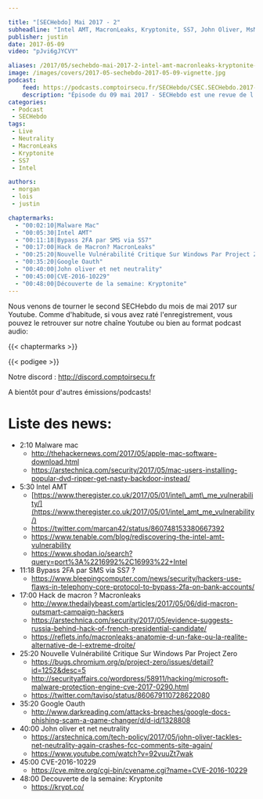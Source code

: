 ```yaml
---

title: "[SECHebdo] Mai 2017 - 2"
subheadline: "Intel AMT, MacronLeaks, Kryptonite, SS7, John Oliver, MsMpEng"
publisher: justin
date: 2017-05-09
video: "pJvi6gJYCVY"

aliases: /2017/05/sechebdo-mai-2017-2-intel-amt-macronleaks-kryptonite-ss7-john-oliver-msmpeng/
image: /images/covers/2017-05-sechebdo-2017-05-09-vignette.jpg
podcast:
    feed: https://podcasts.comptoirsecu.fr/SECHebdo/CSEC.SECHebdo.2017-05-09.mp3
    description: "Épisode du 09 mai 2017 - SECHebdo est une revue de l'actualité cybersécurité réalisé en live sur Youtube, généralement le mardi soir."
categories:
 - Podcast
 - SECHebdo
tags:
 - Live
 - Neutrality
 - MacronLeaks
 - Kryptonite
 - SS7
 - Intel

authors:
 - morgan
 - lois
 - justin

chaptermarks:
  - "00:02:10|Malware Mac"
  - "00:05:30|Intel AMT"
  - "00:11:18|Bypass 2FA par SMS via SS7"
  - "00:17:00|Hack de Macron? MacronLeaks"
  - "00:25:20|Nouvelle Vulnérabilité Critique Sur Windows Par Project Zero"
  - "00:35:20|Google Oauth"
  - "00:40:00|John oliver et net neutrality"
  - "00:45:00|CVE-2016-10229"
  - "00:48:00|Découverte de la semaine: Kryptonite"
---
```



Nous venons de tourner le second SECHebdo du mois de mai 2017 sur Youtube. Comme d'habitude, si vous avez raté l'enregistrement, vous pouvez le retrouver sur notre chaîne Youtube ou bien au format podcast audio:

{{< chaptermarks >}}

{{< podigee >}}

Notre discord : <http://discord.comptoirsecu.fr>

A bientôt pour d'autres émissions/podcasts!

# Liste des news:

  * 2:10 Malware mac
      * <http://thehackernews.com/2017/05/apple-mac-software-download.html>
      * <https://arstechnica.com/security/2017/05/mac-users-installing-popular-dvd-ripper-get-nasty-backdoor-instead/>
  * 5:30 Intel AMT
      * [https://www.theregister.co.uk/2017/05/01/intel\_amt\_me_vulnerability/](https://www.theregister.co.uk/2017/05/01/intel_amt_me_vulnerability/)
      * <https://twitter.com/marcan42/status/860748153380667392>
      * <https://www.tenable.com/blog/rediscovering-the-intel-amt-vulnerability>
      * <https://www.shodan.io/search?query=port%3A%2216992%2C16993%22+Intel>
  * 11:18 Bypass 2FA par SMS via SS7 ?
      * <https://www.bleepingcomputer.com/news/security/hackers-use-flaws-in-telephony-core-protocol-to-bypass-2fa-on-bank-accounts/>
  * 17:00 Hack de macron ? Macronleaks
      * <http://www.thedailybeast.com/articles/2017/05/06/did-macron-outsmart-campaign-hackers>
      * <https://arstechnica.com/security/2017/05/evidence-suggests-russia-behind-hack-of-french-presidential-candidate/>
      * <https://reflets.info/macronleaks-anatomie-d-un-fake-ou-la-realite-alternative-de-l-extreme-droite/>
  * 25:20 Nouvelle Vulnérabilité Critique Sur Windows Par Project Zero
      * <https://bugs.chromium.org/p/project-zero/issues/detail?id=1252&desc=5>
      * <http://securityaffairs.co/wordpress/58911/hacking/microsoft-malware-protection-engine-cve-2017-0290.html>
      * <https://twitter.com/taviso/status/860679110728622080>
  * 35:20 Google Oauth
      * <http://www.darkreading.com/attacks-breaches/google-docs-phishing-scam-a-game-changer/d/d-id/1328808>
  * 40:00 John oliver et net neutrality
      * <https://arstechnica.com/tech-policy/2017/05/john-oliver-tackles-net-neutrality-again-crashes-fcc-comments-site-again/>
      * <https://www.youtube.com/watch?v=92vuuZt7wak>
  * 45:00 CVE-2016-10229
      * <https://cve.mitre.org/cgi-bin/cvename.cgi?name=CVE-2016-10229>
  * 48:00 Decouverte de la semaine: Kryptonite
      * <https://krypt.co/>
